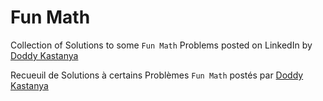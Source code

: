 # Fun Math

Collection of Solutions to some `Fun Math` Problems posted on LinkedIn by [Doddy Kastanya ](https://www.linkedin.com/in/doddy-kastanya-43916b40/)

Recueuil de Solutions à certains Problèmes `Fun Math` postés par [Doddy Kastanya ](https://www.linkedin.com/in/doddy-kastanya-43916b40/)
